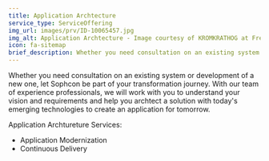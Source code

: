 ```yaml
---
title: Application Archtecture
service_type: ServiceOffering
img_url: images/prv/ID-10065457.jpg
img_alt: Application Archtecture - Image courtesy of KROMKRATHOG at FreeDigitalPhotos.net
icon: fa-sitemap
brief_description: Whether you need consultation on an existing system or development of a new one, let Sophcon be part of your transformation journey.
---
```


Whether you need consultation on an existing system or development of a new one, let Sophcon be part of your transformation journey. With our team of experience professionals, we will work with you to understand your vision and requirements and help you archtect a solution with today's emerging technologies to create an application for tomorrow.

Application Archtureture Services:

* Application Modernization
* Continuous Delivery  
